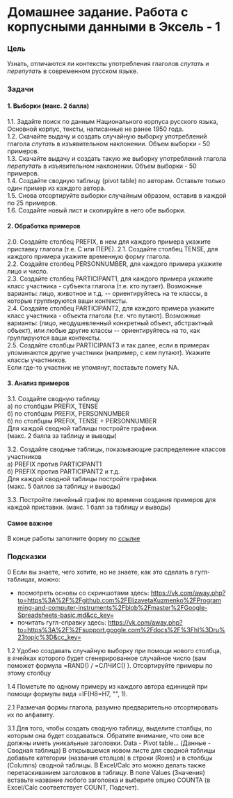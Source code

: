 # Домашнее задание. Работа с корпусными данными в Эксель - 1

### Цель
Узнать, отличаются ли контексты употребления глаголов _спутать_ и _перепутать_ в современном русском языке.  

### Задачи
#### 1. Выборки (макс. 2 балла)
1.1. Задайте поиск по данным Национального корпуса русского языка, Основной корпус, тексты, написанные не ранее 1950 года.  
1.2. Скачайте выдачу и создать случайную выборку употреблений глагола _спутать_ в изъявительном наклонении. Объем выборки - 50 примеров.  
1.3. Скачайте выдачу и создать такую же выборку употреблений глагола _перепутать_ в изъявительном наклонении. Объем выборки - 50 примеров.  
1.4. Создайте сводную таблицу (pivot table) по авторам. Оставьте только один пример из каждого автора.  
1.5. Снова отсортируйте выборки случайным образом, оставив в каждой по 25 примеров.  
1.6. Создайте новый лист и скопируйте в него обе выборки.  

#### 2. Обработка примеров
2.0. Создайте столбец PREFIX, в нем для каждого примера укажите приставку глагола (т.е. С или ПЕРЕ).
2.1. Создайте столбец TENSE, для каждого примера укажите временную форму глагола.  
2.2. Создайте столбец PERSONNUMBER, для каждого примера укажите лицо и число.  
2.3. Создайте столбец PARTICIPANT1, для каждого примера укажите класс участника - субъекта глагола (т.е. кто путает). Возможные варианты: лицо, животное и т.д. -- ориентируйтесь на те классы, в которые группируются ваши контексты.  
2.4. Создайте столбец PARTICIPANT2, для каждого примера укажите класс участника - объекта глагола (т.е. что путают). Возможные варианты: (лицо, неодушевленный конкретный объект, абстрактный объект), или любые другие классы -- ориентируйтесь на то, как группируются ваши контексты.  
2.5. Создайте столбцы PARTICIPANT3 и так далее, если в примерах упоминаются другие участники (например, с кем путают). Укажите классы участников.  
Если где-то участник не упомянут, поставьте помету NA.  

#### 3. Анализ примеров
3.1. Создайте сводную таблицу  
а) по столбцам PREFIX, TENSE  
б) по столбцам PREFIX, PERSONNUMBER  
б) по столбцам PREFIX, TENSE + PERSONNUMBER  
Для каждой сводной таблицы постройте графики.  
(макс. 2 балла за таблицу и выводы)

3.2. Создайте сводные таблицы, показывающие распределение классов участников  
а) PREFIX против PARTICIPANT1  
б) PREFIX против PARTICIPANT2 и т.д.  
Для каждой сводной таблицы постройте графики.  
(макс. 5 баллов за таблицу и выводы)

3.3. Постройте линейный график по времени создания примеров для каждой приставки.
(макс. 1 балл за таблицу и выводы)

#### Самое важное
В конце работы заполните форму по [ссылке](
https://docs.google.com/forms/d/e/1FAIpQLScfXQDqu8VEV6v4xwuRy9eD82Pd0khg96tUF9fAQLKXalnkrA/viewform?usp=sf_link)

### Подсказки
0 Если вы знаете, чего хотите, но не знаете, как это сделать в гугл-таблицах, можно:
  - посмотреть основы со скриншотами здесь: https://vk.com/away.php?to=https%3A%2F%2Fgithub.com%2FElizavetaKuzmenko%2FProgramming-and-computer-instruments%2Fblob%2Fmaster%2FGoogle-Spreadsheets-basic.md&cc_key=
  - почитать гугл-справку здесь: https://vk.com/away.php?to=https%3A%2F%2Fsupport.google.com%2Fdocs%2F%3Fhl%3Dru%23topic%3D&cc_key=
  
1.2 Удобно создавать случайную выборку при помощи нового столбца, в ячейках которого будет сгенерированное случайное число (вам поможет формула =RAND() / =СЛЧИС() ). Отсортируйте примеры по этому столбцу

1.4 Пометьте по одному примеру из каждого автора единицей при помощи формулы вида =IF(H8=H7, "", 1).

2.1 Размечая формы глагола, разумно предварительно отсортировать их по алфавиту.  

3.1 Для того, чтобы создать сводную таблицу, выделите столбцы, по которым она будет создаваться. Обратите внимание, что они все должны иметь уникальные заголовки.
Data - Pivot table... (Данные - Сводная таблица)
В открывшемся новом листе для сводной таблицы добавьте категории (названия столцов) в строки (Rows) и в столбцы (Columns) сводной таблицы. В Excel/Calc это можно делать также перетаскиванием заголовков в таблицу. 
В поле Values (Значения) вставьте название любого заголовка и выберите опцию COUNTA (в Excel/Calc соответствует COUNT, Подсчет).
